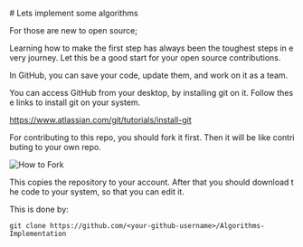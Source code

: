 # Lets implement some algorithms

For those are new to open source;

Learning how to make the first step has always been the toughest steps in every journey.
Let this be a good start for your open source contributions.

In GitHub, you can save your code, update them, and work on it as a team.

You can access GitHub from your desktop, by installing git on it. Follow these links to install git on your system.

https://www.atlassian.com/git/tutorials/install-git

For contributing to this repo, you should fork it first. Then it will be like contributing to your own repo.

![How to Fork](https://github.com/firstcontributions/first-contributions/blob/master/assets/fork.png)

This copies the repository to your account. After that you should download the code to your system, so that you can edit it.

This is done by:

```git clone https://github.com/<your-github-username>/Algorithms-Implementation```


